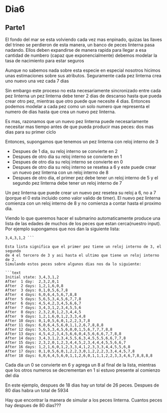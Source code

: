 # Dia6

## Parte1

El fondo del mar se esta volviendo cada vez mas enpinado, quizas las llaves del
trineo se perdieron de esta manera, un banco de peces linterna pasa nadando.
Ellos deben expandirse de manera rapida para llegar a esa cantidad de numbero
(capaz que exponencialmente) debemos modelar la tasa de nacimiento para estar
seguros

Aunque no sabemos nada sobre esta especie en especial nosotros hicimos unas
estimaciones sobre sus atributos. Seguramente cada pez linterna crea uno nuevo
una vez cada 7 dias

Sin embargo este proceso no esta necesariamente sincronizado entre cada pez
linterna un pez linterna debe tener 2 dias de descanso hasta que pueda crear
otro pez, mientras que otro puede que necesite 4 dias. Entonces podemos modelar
a cada pez como un solo numero que representa el numero de dias hasta que crea
un nuevo pez linterna.

Es mas, razonamos que un nuevo pez linterna puede necesariamente necesitar mas
tiempo antes de que pueda producir mas peces: dos mas dias para su primer ciclo

Entonces, supongamos que tenemos un pez linterna con reloj interno de 3

 - Despues de 1 dia, su reloj interno se convierte en 2
 - Despues de otro dia su reloj interno se convierte en 1
 - Despues de otro dia su reloj interno se convierte en 0
 - Despues de otro dia su reloj interno se resetea a 6 y este puede crear un
   nuevo pez linterna con un reloj interno de 8
 - Despues de otro dia, el primer pez debe tener un reloj interno de 5 y el
   segundo pez linterna debe tener un reloj interno de 7

Un pez linterna que puede crear un nuevo pez resetea su reloj a 6, no a 7
(porque el 0 esta incluido como valor valido de timer). El nuevo pez linterna
comienza con un reloj interno de 8 y no comienza a contar hasta el proximo dia.

Viendo lo que queremos hacer el submarino automaticamente produce una lista de
las edades de muchos de los peces que estan cerca(nuestro input). Por ejemplo
supongamos que nos dan la siguiente lista:

```text
3,4,3,1,2 ```

Esta lista significa que el primer pez tiene un reloj interno de 3, el segundo
de 4 el tercero de 3 y asi hasta el ultimo que tiene un reloj interno de 2.
Simulando estos peces sobre algunos dias nos da lo siguiente:

```text
Initial state: 3,4,3,1,2
After  1 day:  2,3,2,0,1
After  2 days: 1,2,1,6,0,8
After  3 days: 0,1,0,5,6,7,8
After  4 days: 6,0,6,4,5,6,7,8,8
After  5 days: 5,6,5,3,4,5,6,7,7,8
After  6 days: 4,5,4,2,3,4,5,6,6,7
After  7 days: 3,4,3,1,2,3,4,5,5,6
After  8 days: 2,3,2,0,1,2,3,4,4,5
After  9 days: 1,2,1,6,0,1,2,3,3,4,8
After 10 days: 0,1,0,5,6,0,1,2,2,3,7,8
After 11 days: 6,0,6,4,5,6,0,1,1,2,6,7,8,8,8
After 12 days: 5,6,5,3,4,5,6,0,0,1,5,6,7,7,7,8,8
After 13 days: 4,5,4,2,3,4,5,6,6,0,4,5,6,6,6,7,7,8,8
After 14 days: 3,4,3,1,2,3,4,5,5,6,3,4,5,5,5,6,6,7,7,8
After 15 days: 2,3,2,0,1,2,3,4,4,5,2,3,4,4,4,5,5,6,6,7
After 16 days: 1,2,1,6,0,1,2,3,3,4,1,2,3,3,3,4,4,5,5,6,8
After 17 days: 0,1,0,5,6,0,1,2,2,3,0,1,2,2,2,3,3,4,4,5,7,8
After 18 days: 6,0,6,4,5,6,0,1,1,2,6,0,1,1,1,2,2,3,3,4,6,7,8,8,8,8
```

Cada dia un 0 se convierte en 6 y agrega un 8 al final de la lista, mientras que
los otros numeros se decrementan en 1 si estuvo presente al comienzo del dia

En este ejemplo, despues de 18 dias hay un total de 26 peces. Despues de 80 dias
habra un total de 5934

Hay que encontrar la manera de simular a los peces linterna. Cuantos peces hay
despues de 80 dias???

